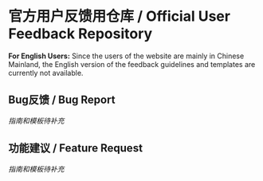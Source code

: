 # 官方用户反馈用仓库 / Official User Feedback Repository

**For English Users:** Since the users of the website are mainly in Chinese Mainland, the English version of the feedback guidelines and templates are currently not available.

## Bug反馈 / Bug Report

*指南和模板待补充*

## 功能建议 / Feature Request

*指南和模板待补充*

